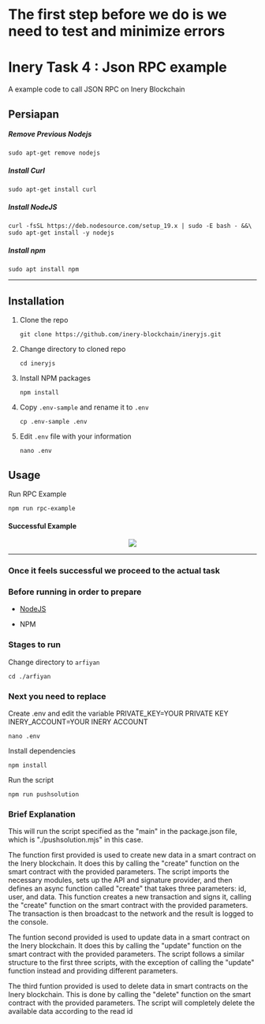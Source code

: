 # The first step before we do is we need to test and minimize errors
# Inery Task 4 : Json RPC example
A example code to call JSON RPC on Inery Blockchain

## Persiapan
##### Remove Previous Nodejs
```
sudo apt-get remove nodejs
```

##### Install Curl

```
sudo apt-get install curl
```

##### Install NodeJS

```
curl -fsSL https://deb.nodesource.com/setup_19.x | sudo -E bash - &&\
sudo apt-get install -y nodejs
```

##### Install npm
```
sudo apt install npm
```
_____________________

## Installation

1. Clone the repo

   ```
   git clone https://github.com/inery-blockchain/ineryjs.git
   ```

2. Change directory to cloned repo

   ```
   cd ineryjs
   ```

3. Install NPM packages

   ```
   npm install
   ```

4. Copy `.env-sample` and rename it to `.env`

   ```
   cp .env-sample .env
   ```

5. Edit ```.env``` file with your information

   ```
   nano .env
   ```

## Usage

Run RPC Example

```
npm run rpc-example
```

#### Successful Example
<p align="center">
  <img src="https://github.com/asabigbos/Images/blob/main/berhasil.png">
</p>

___________________________________________________

### Once it feels successful we proceed to the actual task
### Before running in order to prepare

- [NodeJS](https://nodejs.org/en/)

- NPM



### Stages to run

Change directory to ```arfiyan```

```shell
cd ./arfiyan
```

### Next you need to replace
Create .env and edit the variable
PRIVATE_KEY=YOUR PRIVATE KEY
INERY_ACCOUNT=YOUR INERY ACCOUNT

```shell
nano .env
```

Install dependencies

```shell
npm install
```

Run the script

```
npm run pushsolution
```
### Brief Explanation 

This will run the script specified as the "main" in the package.json file, which is "./pushsolution.mjs" in this case.

The function first provided is used to create new data in a smart contract on the Inery blockchain. It does this by calling the "create" function on the smart contract with the provided parameters. The script imports the necessary modules, sets up the API and signature provider, and then defines an async function called "create" that takes three parameters: id, user, and data. This function creates a new transaction and signs it, calling the "create" function on the smart contract with the provided parameters. The transaction is then broadcast to the network and the result is logged to the console.

The funtion second provided is used to update data in a smart contract on the Inery blockchain. It does this by calling the "update" function on the smart contract with the provided parameters. The script follows a similar structure to the first three scripts, with the exception of calling the "update" function instead and providing different parameters.

The third funtion provided is used to delete data in smart contracts on the Inery blockchain. This is done by calling the "delete" function on the smart contract with the provided parameters. The script will completely delete the available data according to the read id
